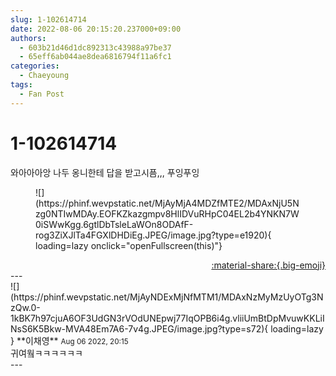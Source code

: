 ```yaml
---
slug: 1-102614714
date: 2022-08-06 20:15:20.237000+09:00
authors:
  - 603b21d46d1dc892313c43988a97be37
  - 65eff6ab044ae8dea6816794f11a6fc1
categories:
  - Chaeyoung
tags:
  - Fan Post
---
```


# 1-102614714

<div class="post-container" markdown="1">
<div class="content-container md-sidebar__scrollwrap" markdown="1">

와아아아앙 나두 옹니한테 답을 받고시픔,,, 푸잉푸잉
<figure markdown="1">
![](https://phinf.wevpstatic.net/MjAyMjA4MDZfMTE2/MDAxNjU5Nzg0NTIwMDAy.EOFKZkazgmpv8HlIDVuRHpC04EL2b4YNKN7W0iSWwKgg.6gtlDbTsleLaWOn8ODAfF-rog3ZiXJlTa4FGXlDHDiEg.JPEG/image.jpg?type=e1920){ loading=lazy onclick="openFullscreen(this)"}
</figure>


</div>
</div>

<div style="text-align: right;" markdown="1">
<a href="https://weverse.io/fromis9/fanpost/1-102614714" style="text-align: right;">:material-share:{.big-emoji}</a>
</div>
---

<div class="comments-container md-sidebar__scrollwrap" markdown="1">
<div class="comment" markdown="1">
<div class='id-container' markdown="1">
![](https://phinf.wevpstatic.net/MjAyNDExMjNfMTM1/MDAxNzMyMzUyOTg3NzQw.0-1kBK7h97cjuA6OF3UdGN3rVOdUNEpwj77IqOPB6i4g.vliiUmBtDpMvuwKKLiINsS6K5Bkw-MVA48Em7A6-7v4g.JPEG/image.jpg?type=s72){ loading=lazy }
**<span class="artist">이채영</span>** <small>Aug 06 2022, 20:15</small><br>
</div>
<div class='comment-body' markdown="1">
귀여웤ㅋㅋㅋㅋㅋㅋ
</div>
</div>
</div>
---
